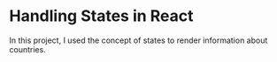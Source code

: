 # Handling States in React

In this project, I used the concept of states to render information about countries.
